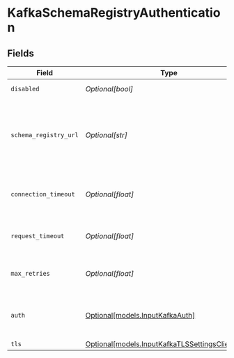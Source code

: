# KafkaSchemaRegistryAuthentication


## Fields

| Field                                                                                                                            | Type                                                                                                                             | Required                                                                                                                         | Description                                                                                                                      |
| -------------------------------------------------------------------------------------------------------------------------------- | -------------------------------------------------------------------------------------------------------------------------------- | -------------------------------------------------------------------------------------------------------------------------------- | -------------------------------------------------------------------------------------------------------------------------------- |
| `disabled`                                                                                                                       | *Optional[bool]*                                                                                                                 | :heavy_minus_sign:                                                                                                               | Enable Schema Registry                                                                                                           |
| `schema_registry_url`                                                                                                            | *Optional[str]*                                                                                                                  | :heavy_minus_sign:                                                                                                               | URL for accessing the Confluent Schema Registry. Example: http://localhost:8081. To connect over TLS, use https instead of http. |
| `connection_timeout`                                                                                                             | *Optional[float]*                                                                                                                | :heavy_minus_sign:                                                                                                               | Maximum time to wait for a Schema Registry connection to complete successfully                                                   |
| `request_timeout`                                                                                                                | *Optional[float]*                                                                                                                | :heavy_minus_sign:                                                                                                               | Maximum time to wait for the Schema Registry to respond to a request                                                             |
| `max_retries`                                                                                                                    | *Optional[float]*                                                                                                                | :heavy_minus_sign:                                                                                                               | Maximum number of times to try fetching schemas from the Schema Registry                                                         |
| `auth`                                                                                                                           | [Optional[models.InputKafkaAuth]](../models/inputkafkaauth.md)                                                                   | :heavy_minus_sign:                                                                                                               | Credentials to use when authenticating with the schema registry using basic HTTP authentication                                  |
| `tls`                                                                                                                            | [Optional[models.InputKafkaTLSSettingsClientSide]](../models/inputkafkatlssettingsclientside.md)                                 | :heavy_minus_sign:                                                                                                               | N/A                                                                                                                              |